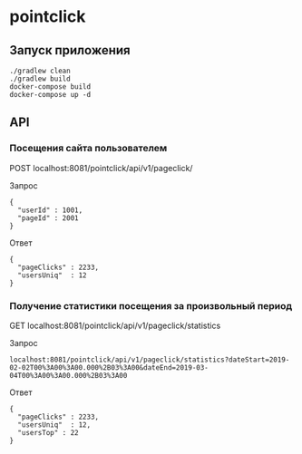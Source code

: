 # pointclick

## Запуск приложения
```
./gradlew clean
./gradlew build
docker-compose build
docker-compose up -d
```


## API

### Посещения сайта пользователем
POST localhost:8081/pointclick/api/v1/pageclick/  

Запрос
```
{
  "userId" : 1001,
  "pageId" : 2001
}
```

Ответ
```
{
  "pageClicks" : 2233,
  "usersUniq"  : 12
}
```

### Получение статистики посещения за произвольный период
GET localhost:8081/pointclick/api/v1/pageclick/statistics

Запрос
```
localhost:8081/pointclick/api/v1/pageclick/statistics?dateStart=2019-02-02T00%3A00%3A00.000%2B03%3A00&dateEnd=2019-03-04T00%3A00%3A00.000%2B03%3A00
```

Ответ
```
{
  "pageClicks" : 2233,
  "usersUniq"  : 12,
  "usersTop" : 22
}
```